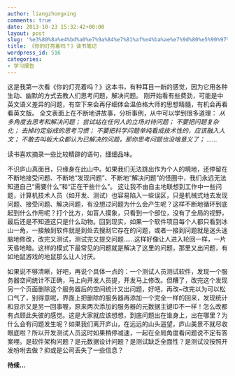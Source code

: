 ```yaml
---
author: liangzhongxing
comments: true
date: 2013-10-23 15:32:42+00:00
layout: post
slug: '%e3%80%8a%e4%bd%a0%e7%9a%84%e7%81%af%e4%ba%ae%e7%9d%80%e5%90%97%ef%bc%9f%e3%80%8b%e8%af%bb%e4%b9%a6%e7%ac%94%e8%ae%b0'
title: 《你的灯亮着吗？》读书笔记
wordpress_id: 516
categories:
- 学习报告
---
```


这是我第一次看《你的灯亮着吗？》这本书，有种耳目一新的感觉，因为它用各种生动、幽默的方式去教人们思考问题，解决问题。
刚开始看有些费劲，可能是中英文语义差异的问题，有空下来会再仔细体会温伯格大师的思想精髓，有机会再看看英文版。
全文表面上在不断地讲故事，分析事例，从中可以学到很多道理：
_从多角度去思考和解决问题；_
_尝试站在任何人的立场对待问题；_
_不要把问题复杂化；_
_去掉约定俗成的思考习惯；_
_不要把科学问题单纯看成技术性的，应该融入人文；_
_不敢去叫板大众都认为已解决的问题，那你思考问题也没啥意义了；_
_……_

读书喜欢摘录一些比较精辟的语句，细细品味。

不识庐山真面目，只缘身在此山中。如果我们无法跳出作为个人的境地，还停留在不断地接受问题、不断地“发现问题”、不断地“解决问题”的怪圈中，我们永远无法知道自己“需要什么”和“正在干些什么”。 这让我不由自主地联想到工作中一些问题，计算机技术人员（如开发、测试）也容易陷入一些误区，只是机械式地去发现问题、接受问题、解决问题，有没想过问题为什么会产生呢？这样不断地循环到底起到什么作用呢？打个比方，如盲人摸象，只看到一个部位，没有了全局的视野，最后还是不知道这只是什么动物。回到现实，如果一个软件项目每个人都只看到冰山一角，一接触到软件就是到处去搜刮它存在的问题，或者一接到问题就是迷头迷脑地修改，改完又测试，测试完又提交问题……这样好像让人进入轮回一样，一片天昏地暗。这样的模式下最常见的问题就是解决了这里的问题，那里又出问题，有如地鼠游戏的地鼠那么让人讨厌。

如果说不够清晰，好吧，再说个具体一点的：一个测试人员测试软件，发现一个服务器空间统计不正确，马上向开发人员提，开发马上修改。但糟了，改完这个发现另一个页面删除这个服务器后的空间统计又出问题，好吧，再改~改完以为可以松口气了，别得意呢，界面上把删除的服务器再添加一个完全一样的回来，发现统计和显示又是另一回事喔，原来两次添加的服务器的元数据主键ID不一样！怎么改都有点顾此失彼的感觉。这是大家就应该想想，到底问题出在谁身上，出在哪里？为什么会有问题发生呢？如果我们离开庐山，在远远的山头遥望，庐山美景不就尽收眼底啦？所以开发测试人员这时如果稍停减速，一起在全局角度看问题说不定有答案哩。是软件架构问题？是元数据设计问题？是测试缺乏全面性？是测试没按照开发吩咐去做？抑或是公司丢失了一些信息？

**待续...**
